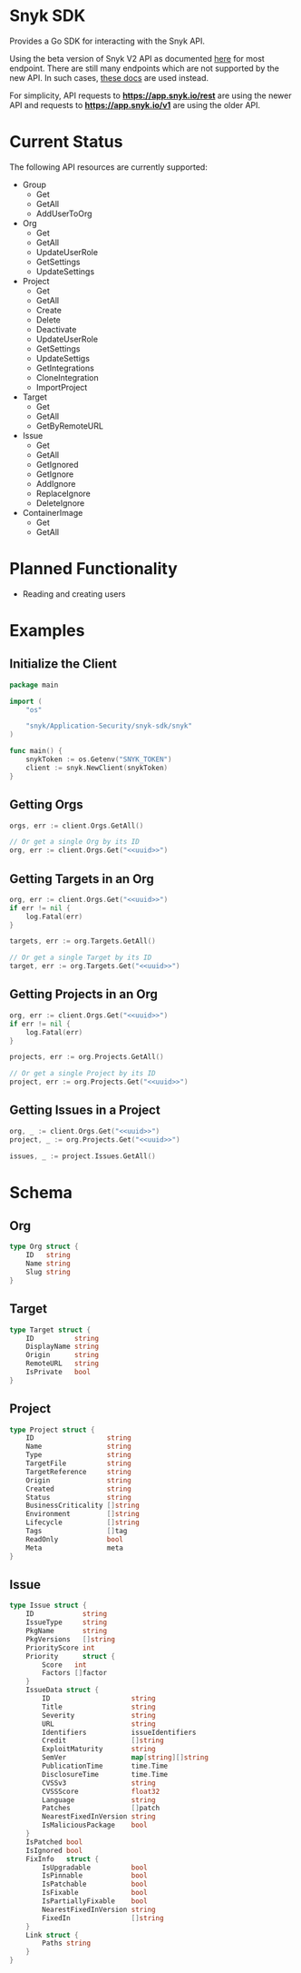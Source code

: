 # Snyk SDK

Provides a Go SDK for interacting with the Snyk API.

Using the beta version of Snyk V2 API as documented [here](https://apidocs.snyk.io) for most endpoint. There are still many endpoints which are not supported by the new API. In such cases, [these docs]() are used instead.

For simplicity, API requests to **https://app.snyk.io/rest** are using the newer API and requests to **https://app.snyk.io/v1** are using the older API.

# Current Status

The following API resources are currently supported:

- Group
  - Get
  - GetAll
  - AddUserToOrg
- Org
  - Get
  - GetAll
  - UpdateUserRole
  - GetSettings
  - UpdateSettings
- Project
  - Get
  - GetAll
  - Create
  - Delete
  - Deactivate
  - UpdateUserRole
  - GetSettings
  - UpdateSettigs
  - GetIntegrations
  - CloneIntegration
  - ImportProject
- Target
  - Get
  - GetAll
  - GetByRemoteURL
- Issue
  - Get
  - GetAll
  - GetIgnored
  - GetIgnore
  - AddIgnore
  - ReplaceIgnore
  - DeleteIgnore
- ContainerImage
  - Get
  - GetAll

# Planned Functionality

- Reading and creating users

# Examples

## Initialize the Client

```go
package main

import (
    "os"

    "snyk/Application-Security/snyk-sdk/snyk"
)

func main() {
	snykToken := os.Getenv("SNYK_TOKEN")
	client := snyk.NewClient(snykToken)
}

```

## Getting Orgs

```go
orgs, err := client.Orgs.GetAll()

// Or get a single Org by its ID
org, err := client.Orgs.Get("<<uuid>>")
```

## Getting Targets in an Org

```go
org, err := client.Orgs.Get("<<uuid>>")
if err != nil {
    log.Fatal(err)
}

targets, err := org.Targets.GetAll()

// Or get a single Target by its ID
target, err := org.Targets.Get("<<uuid>>")
```

## Getting Projects in an Org

```go
org, err := client.Orgs.Get("<<uuid>>")
if err != nil {
    log.Fatal(err)
}

projects, err := org.Projects.GetAll()

// Or get a single Project by its ID
project, err := org.Projects.Get("<<uuid>>")
```

## Getting Issues in a Project

```go
org, _ := client.Orgs.Get("<<uuid>>")
project, _ := org.Projects.Get("<<uuid>>")

issues, _ := project.Issues.GetAll()
```

# Schema

## Org

```go
type Org struct {
	ID   string
	Name string
	Slug string
}
```

## Target

```go
type Target struct {
	ID          string
	DisplayName string
	Origin      string
	RemoteURL   string
	IsPrivate   bool
}
```

## Project

```go
type Project struct {
	ID                  string
	Name                string
	Type                string
	TargetFile          string
	TargetReference     string
	Origin              string
	Created             string
	Status              string
	BusinessCriticality []string
	Environment         []string
	Lifecycle           []string
	Tags                []tag
	ReadOnly            bool
	Meta                meta
}
```

## Issue

```go
type Issue struct {
	ID            string
	IssueType     string
	PkgName       string
	PkgVersions   []string
	PriorityScore int
	Priority      struct {
		Score   int
		Factors []factor
	}
	IssueData struct {
		ID                    string
		Title                 string
		Severity              string
		URL                   string
		Identifiers           issueIdentifiers
		Credit                []string
		ExploitMaturity       string
		SemVer                map[string][]string
		PublicationTime       time.Time
		DisclosureTime        time.Time
		CVSSv3                string
		CVSSScore             float32
		Language              string
		Patches               []patch
		NearestFixedInVersion string
		IsMaliciousPackage    bool
	}
	IsPatched bool
	IsIgnored bool
	FixInfo   struct {
		IsUpgradable          bool
		IsPinnable            bool
		IsPatchable           bool
		IsFixable             bool
		IsPartiallyFixable    bool
		NearestFixedInVersion string
		FixedIn               []string
	}
	Link struct {
		Paths string
	}
}
```
